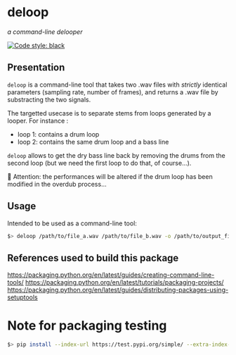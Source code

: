 # deloop
_a command-line delooper_


[![Code style: black](https://img.shields.io/badge/code%20style-black-000000.svg)](https://github.com/psf/black)

## Presentation

`deloop` is a command-line tool that takes two .wav files with _strictly_ identical parameters (sampling rate, number of frames), and returns a .wav file by substracting the two signals.

The targetted usecase is to separate stems from loops generated by a looper. For instance :

* loop 1: contains a drum loop
* loop 2: contains the same drum loop and a bass line

`deloop` allows to get the dry bass line back by removing the drums from the second loop (but we need the first loop to do that, of course...).

🚨 Attention: the performances will be altered if the drum loop has been modified in the overdub process...

## Usage

Intended to be used as a command-line tool:

```bash
$> deloop /path/to/file_a.wav /path/to/file_b.wav -o /path/to/output_file.wav
```

## References used to build this package

https://packaging.python.org/en/latest/guides/creating-command-line-tools/
https://packaging.python.org/en/latest/tutorials/packaging-projects/
https://packaging.python.org/en/latest/guides/distributing-packages-using-setuptools

# Note for packaging testing

```bash
$> pip install --index-url https://test.pypi.org/simple/ --extra-index-url https://pypi.org/simple deloop
```
